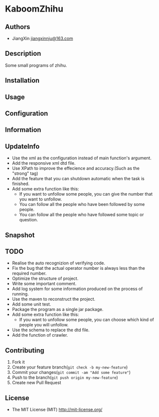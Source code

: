 # KaboomZhihu

## Authors

+ JiangXin jiangxinnju@163.com

## Description

Some small programs of zhihu.

## Installation


## Usage

## Configuration

## Information

## UpdateInfo

+ Use the xml as the configuration instead of main function's argument.
+ Add the responsive xml dtd file.
+ Use XPath to improve the effecience and accuracy.(Such as the "strong" tag)
+ Add the feature that you can shutdown automatic when the task is finished.
+ Add some extra function like this:
    + If you want to unfollow some people, you can give the number that you want to unfollow.
    + You can follow all the people who have been followed by some people.
    + You can follow all the people who have followed some topic or question.

## Snapshot


## TODO


+ Realise the auto recognizion of verifying code.
+ Fix the bug that the actual operator number is always less than the required number.
+ Optimize the structure of project.
+ Write some important comment.
+ Add log system for some information produced on the process of running.
+ Use the maven to reconstruct the project.
+ Add some unit test.
+ Package the program as a single jar package.
+ Add some extra function like this:
    + If you want to unfollow some people, you can choose which kind of people you will unfollow.
+ Use the schema to replace the dtd file.
+ Add the function of crawler.

## Contributing

1. Fork it
2. Create your feature branch(`git check -b my-new-feature`)
3. Commit your changes(`git commit -am "Add some feature"`)
4. Push to the branch(`git push origin my-new-feature`)
5. Create new Pull Request

## License

+ The MIT License (MIT) http://mit-license.org/
